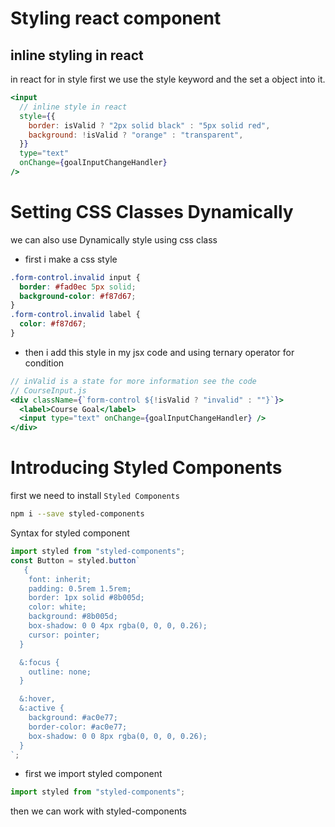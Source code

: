 # Styling react component

## inline styling in react

in react for in style first we use the style keyword and the set a object into it.

```jsx
<input
  // inline style in react
  style={{
    border: isValid ? "2px solid black" : "5px solid red",
    background: !isValid ? "orange" : "transparent",
  }}
  type="text"
  onChange={goalInputChangeHandler}
/>
```

# Setting CSS Classes Dynamically

we can also use Dynamically style using css class

- first i make a css style

```css
.form-control.invalid input {
  border: #fad0ec 5px solid;
  background-color: #f87d67;
}
.form-control.invalid label {
  color: #f87d67;
}
```

- then i add this style in my jsx code and using ternary operator for condition

```jsx
// inValid is a state for more information see the code
// CourseInput.js
<div className={`form-control ${!isValid ? "invalid" : ""}`}>
  <label>Course Goal</label>
  <input type="text" onChange={goalInputChangeHandler} />
</div>
```

# Introducing Styled Components

first we need to install <code>Styled Components</code>

```bash
npm i --save styled-components
```

Syntax for styled component

```jsx
import styled from "styled-components";
const Button = styled.button`
   {
    font: inherit;
    padding: 0.5rem 1.5rem;
    border: 1px solid #8b005d;
    color: white;
    background: #8b005d;
    box-shadow: 0 0 4px rgba(0, 0, 0, 0.26);
    cursor: pointer;
  }

  &:focus {
    outline: none;
  }

  &:hover,
  &:active {
    background: #ac0e77;
    border-color: #ac0e77;
    box-shadow: 0 0 8px rgba(0, 0, 0, 0.26);
  }
`;
```

- first we import styled component

```jsx
import styled from "styled-components";
```

then we can work with styled-components
